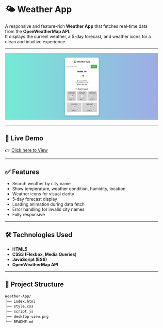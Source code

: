 # 🌤️ Weather App

A responsive and feature-rich **Weather App** that fetches real-time data from the **OpenWeatherMap API**.  
It displays the current weather, a 5-day forecast, and weather icons for a clean and intuitive experience.

---

![Preview Screenshot](desktop-view.png)

---

## 🔗 Live Demo
👉 [Click here to View](https://suru190.github.io/Weather-App/)

---

## ✅ Features
- Search weather by city name
- Show temperature, weather condition, humidity, location
- Weather icons for visual clarity
- 5-day forecast display
- Loading animation during data fetch
- Error handling for invalid city names
- Fully responsive

---

## 🛠️ Technologies Used
- **HTML5**
- **CSS3 (Flexbox, Media Queries)**
- **JavaScript (ES6)**
- **OpenWeatherMap API**

---

## 📂 Project Structure
```bash
Weather-App/
│── index.html
│── style.css
│── script.js
│── desktop-view.png
└── README.md
